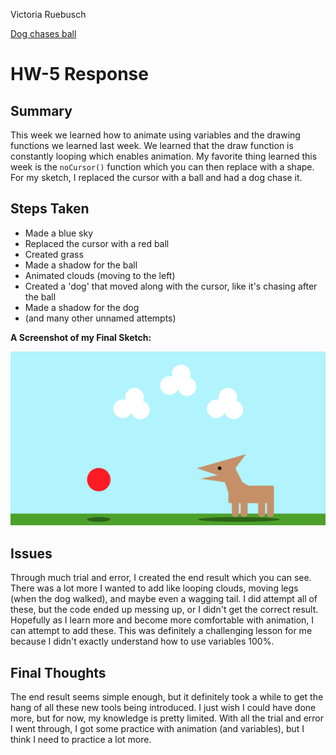 Victoria Ruebusch

[Dog chases ball](https://vruebusch.github.io/120-work/hw-5/)

# **HW-5 Response**

## Summary
This week we learned how to animate using variables and the drawing functions we learned last week. We learned that the draw function is constantly looping which enables animation. My favorite thing learned this week is the `noCursor()` function which you can then replace with a shape. For my sketch, I replaced the cursor with a ball and had a dog chase it.


## Steps Taken
- Made a blue sky
- Replaced the cursor with a red ball
- Created grass
- Made a shadow for the ball
- Animated clouds (moving to the left)
- Created a 'dog' that moved along with the cursor, like it's chasing after the ball
- Made a shadow for the dog
- (and many other unnamed attempts)

**A Screenshot of my Final Sketch:**

![Homework 5 Animation Screenshot](AnimSS.png)

## Issues
Through much trial and error, I created the end result which you can see. There was a lot more I wanted to add like looping clouds, moving legs (when the dog walked), and maybe even a wagging tail. I did attempt all of these, but the code ended up messing up, or I didn't get the correct result. Hopefully as I learn more and become more comfortable with animation, I can attempt to add these. This was definitely a challenging lesson for me because I didn't exactly understand how to use variables 100%.


## Final Thoughts

The end result seems simple enough, but it definitely took a while to get the hang of all these new tools being introduced. I just wish I could have done more, but for now, my knowledge is pretty limited. With all the trial and error I went through, I got some practice with animation (and variables), but I think I need to practice a lot more.
